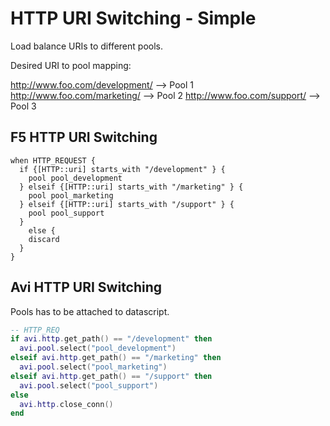# HTTP URI Switching - Simple

Load balance URIs to different pools.

Desired URI to pool mapping:

http://www.foo.com/development/ --> Pool 1
http://www.foo.com/marketing/   --> Pool 2
http://www.foo.com/support/     --> Pool 3

## F5 HTTP URI Switching

```
when HTTP_REQUEST {
  if {[HTTP::uri] starts_with "/development" } {
    pool pool_development
  } elseif {[HTTP::uri] starts_with "/marketing" } {
    pool pool_marketing
  } elseif {[HTTP::uri] starts_with "/support" } {
    pool pool_support
  }
    else {
    discard
  }
}
```

## Avi HTTP URI Switching

Pools has to be attached to datascript.

```lua
-- HTTP_REQ
if avi.http.get_path() == "/development" then
  avi.pool.select("pool_development")
elseif avi.http.get_path() == "/marketing" then
  avi.pool.select("pool_marketing")
elseif avi.http.get_path() == "/support" then
  avi.pool.select("pool_support")
else
  avi.http.close_conn()
end
```
